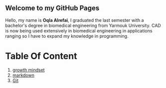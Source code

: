 ## Welcome to my GitHub Pages
Hello,
my name is **Oqla Alrefai**, I graduated the last semester with a bachelor's degree in biomedical engineering from Yarmouk University.
CAD is now being used extensively in biomedical engineering in applications ranging so I have to expand my knowledge in programming.

# Table Of Content
1. [growth mindset](https://oqlaalrefai.github.io/firstproject/growth)
2. [markdown](https://oqlaalrefai.github.io/firstproject/read1)
3. [Git](https://oqlaalrefai.github.io/firstproject/read2)